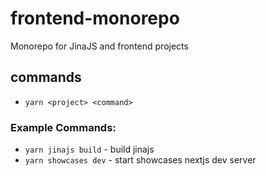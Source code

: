 # frontend-monorepo
Monorepo for JinaJS and frontend projects

## commands
- `yarn <project> <command>`

### Example Commands: 
- `yarn jinajs build` - build jinajs
- `yarn showcases dev` - start showcases nextjs dev server
